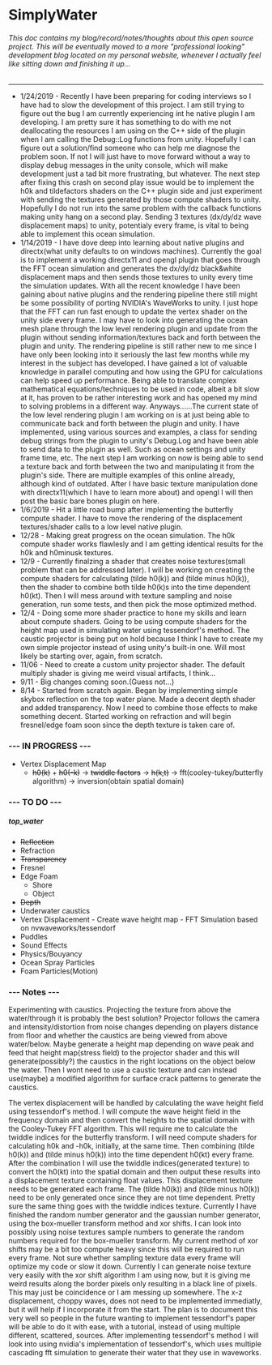 # SimplyWater
###### This doc contains my blog/record/notes/thoughts about this open source project. This will be eventually moved to a more "professional looking" development blog located on my personal website, whenever I actually feel like sitting down and finishing it up...
---
+ 1/24/2019 - Recently I have been preparing for coding interviews so I have had to slow the development of this project. I am still trying to figure out the bug I am currently experiencing int he native plugin I am developing. I am pretty sure it has something to do with me not deallocating the resources I am using on the C++ side of the plugin when I am calling the Debug::Log functions from unity. Hopefully I can figure out a solution/find someone who can help me diagnose the problem soon. If not I will just have to move forward without a way to display debug messages in the unity console, which will make development just a tad bit more frustrating, but whatever. The next step after fixing this crash on second play issue would be to implement the h0k and tildefactors shaders on the C++ plugin side and just experiment with sending the textures generated by those compute shaders to unity. Hopefully I do not run into the same problem with the callback functions making unity hang on a second play. Sending 3 textures (dx/dy/dz wave displacement maps) to unity, potentialy every frame, is vital to being able to implement this ocean simulation.
+ 1/14/2019 - I have dove deep into learning about native plugins and directx(what unity defaults to on windows machines). Currently the goal is to implement a working directx11 and opengl plugin that goes through the FFT ocean simulation and generates the dx/dy/dz black&white displacement maps and then sends those textures to unity every time the simulation updates. With all the recent knowledge I have been gaining about native plugins and the rendering pipeline there still might be some possibility of porting NVIDIA's WaveWorks to unity. I just hope that the FFT can run fast enough to update the vertex shader on the unity side every frame. I may have to look into generating the ocean mesh plane through the low level rendering plugin and update from the plugin without sending information/textures back and forth between the plugin and unity. The rendering pipeline is still rather new to me since I have only been looking into it seriously the last few months while my interest in the subject has developed. I have gained a lot of valuable knowledge in parallel computing and how using the GPU for calculations can help speed up performance. Being able to translate complex mathematical equations/techniques to be used in code, albeit a bit slow at it, has proven to be rather interesting work and has opened my mind to solving problems in a different way. Anyways......The current state of the low level rendering plugin I am working on is at just being able to communicate back and forth between the plugin and unity. I have implemented, using various sources and examples, a class for sending debug strings from the plugin to unity's Debug.Log and have been able to send data to the plugin as well. Such as ocean settings and unity frame time, etc. The next step I am working on now is being able to send a texture back and forth between the two and manipulating it from the plugin's side. There are multiple examples of this online already, although kind of outdated. After I have basic texture manipulation done with directx11(which I have to learn more about) and opengl I will then post the basic bare bones plugin on here.
+ 1/6/2019 - Hit a little road bump after implementing the butterfly compute shader. I have to move the rendering of the displacement textures/shader calls to a low level native plugin.
+ 12/28 - Making great progress on the ocean simulation. The h0k compute shader works flawlesly and I am getting identical results for the h0k and h0minusk textures.
+ 12/9 -  Currently finalzing a shader that creates noise textures(small problem that can be addressed later). I will be working on creating the compute shaders for calculating (tilde h0(k)) and (tilde minus h0(k)), then the shader to combine both tilde h0(k)s into the time dependent h0(kt). Then I will mess around with texture sampling and noise generation, run some tests, and then pick the mose optimized method. 
+ 12/4 - Doing some more shader practice to hone my skills and learn about compute shaders. Going to be using compute shaders for the height map used in simulating water using tessendorf's method. The caustic projector is being put on hold because I think I have to create my own simple projector instead of using unity's built-in one. Will most likely be starting over, again, from scratch. 
+ 11/06 - Need to create a custom unity projector shader. The default multiply shader is giving me weird visual artifacts, I think...
+ 9/11 - Big changes coming soon.(Guess not...)
+ 8/14 - Started from scratch again. Began by implementing simple skybox reflection on the top water plane. Made a decent depth shader and added transparency. Now I need to combine those effects to make something decent. Started working on refraction and will begin fresnel/edge foam soon since the depth texture is taken care of. 

### --- IN PROGRESS ---
+ Vertex Displacement Map
    + ~~h0(k)~~ + ~~h0(-k)~~ -> ~~twiddle factors~~ -> ~~h(k,t)~~ -> fft(cooley-tukey/butterfly algorithm) -> inversion(obtain spatial domain)

### --- TO DO ---

##### top_water
+ ~~Reflection~~
+ Refraction
+ ~~Transparency~~
+ Fresnel
+ Edge Foam
    + Shore
    + Object
+ ~~Depth~~
+ Underwater caustics
+ Vertex Displacement - Create wave height map - FFT Simulation based on nvwaveworks/tessendorf
+ Puddles
+ Sound Effects
+ Physics/Bouyancy
+ Ocean Spray Particles
+ Foam Particles(Motion)

### --- Notes ---
Experimenting with caustics. Projecting the texture from above the water/through it is probably the best solution? Projector follows the camera and intensity/distortion from noise changes depending on players distance from floor and whether the caustics are being viewed from above water/below. Maybe generate a height map depending on wave peak and feed that height map(stress field) to the projector shader and this will generate(possibly?) the caustics in the right locations on the object below the water. Then I wont need to use a caustic texture and can instead use(maybe) a modified algorithm for surface crack patterns to generate the caustics.

The vertex displacement will be handled by calculating the wave height field using tessendorf's method. I will compute the wave height field in the frequency domain and then convert the heights to the spatial domain with the Cooley-Tukey FFT algorithm. This will require me to calculate the twiddle indices for the butterfly transform. I will need compute shaders for calculating h0k and -h0k, initially, at the same time. Then combining (tilde h0(k)) and (tilde minus h0(k)) into the time dependent h0(kt) every frame. After the combination I will use the twiddle indices(generated texture) to convert the h0(kt) into the spatial domain and then output these results into a displacement texture containing float values. This displacement texture needs to be generated each frame. The (tilde h0(k)) and (tilde minus h0(k)) need to be only generated once since they are not time dependent. Pretty sure the same thing goes with the twiddle indices texture. Currently I have finished the random number generator and the gaussian number generator, using the box-mueller transform method and xor shifts. I can look into possibly using noise textures sample numbers to generate the random numbers required for the box-mueller transform. My current method of xor shifts may be a bit too compute heavy since this will be required to run every frame. Not sure whether sampling texture data every frame will optimize my code or slow it down. Currently I can generate noise texture very easily with the xor shift algorithm I am using now, but it is giving me weird results along the border pixels only resulting in a black line of pixels. This may just be coincidence or I am messing up somewhere. The x-z displacement, choppy waves, does not need to be implemented immediatly, but it will help if I incorporate it from the start. The plan is to document this very well so people in the future wanting to implement tessendorf's paper will be able to do it with ease, with a tutorial, instead of using multiple different, scattered, sources. After implementing tessendorf's method I will look into using nvidia's implementation of tessendorf's, which uses multiple cascading fft simulation to generate their water that they use in waveworks.
